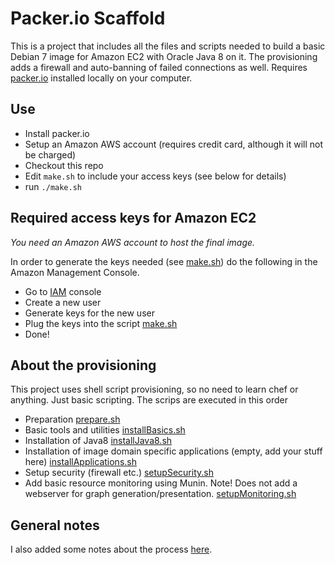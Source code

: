 # Packer.io Scaffold

This is a project that includes all the files and scripts needed to build a basic Debian 7 image for Amazon EC2 with Oracle Java 8 on it. The provisioning adds a firewall and auto-banning of failed connections as well. Requires [packer.io](https://packer.io/) installed locally on your computer.

## Use
- Install packer.io
- Setup an Amazon AWS account (requires credit card, although it will not be charged)
- Checkout this repo
- Edit ```make.sh``` to include your access keys (see below for details)
- run ```./make.sh```

## Required access keys for Amazon EC2
*You need an Amazon AWS account to host the final image.*

In order to generate the keys needed (see [make.sh](make.sh)) do the following in the Amazon Management Console.

- Go to [IAM](https://console.aws.amazon.com/iam/home#home) console
- Create a new user
- Generate keys for the new user
- Plug the keys into the script [make.sh](make.sh)
- Done!

## About the provisioning
This project uses shell script provisioning, so no need to learn chef or anything. Just basic scripting.
The scrips are executed in this order
- Preparation [prepare.sh](provisioning/scripts/prepare.sh)
- Basic tools and utilities [installBasics.sh](provisioning/scripts/installBasics.sh)
- Installation of Java8 [installJava8.sh](provisioning/scripts/installJava8.sh)
- Installation of image domain specific applications (empty, add your stuff here) [installApplications.sh](provisioning/scripts/installApplications.sh)
- Setup security (firewall etc.) [setupSecurity.sh](provisioning/scripts/setupSecurity.sh)
- Add basic resource monitoring using Munin. Note! Does not add a
  webserver for graph generation/presentation. [setupMonitoring.sh](provisioning/scripts/setupMonitoring.sh)

## General notes
I also added some notes about the process [here](http://mildly-interesting.info/blog/2015/01/26/packer-dot-io-for-the-impatient/).
